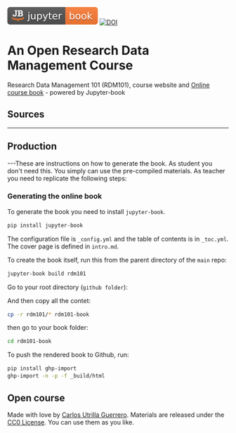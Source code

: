 [![Jupyter Book Badge](https://raw.githubusercontent.com/executablebooks/jupyter-book/master/docs/images/badge.svg)](https://tu-delft-library.github.io/rdm101-book/intro.html)
[![DOI](https://zenodo.org/badge/DOI/10.5281/zenodo.6325919.svg)](https://doi.org/10.5281/zenodo.6325919)

# An Open Research Data Management Course
Research Data Management 101 (RDM101), course website and [Online course book](https://tu-delft-library.github.io/rdm101-book/intro.html) - powered by Jupyter-book

## Sources
---

## Production
---These are instructions on how to generate the book. As student you don't need this. You simply can use the pre-compiled materials. As teacher you need to replicate the following steps:

### Generating the online book
To generate the book you need to install `jupyter-book`.

```bash
pip install jupyter-book
```
The configuration file is `_config.yml` and the table of contents is in `_toc.yml`. The cover page is defined in `intro.md`.

To create the book itself, run this from the parent directory of the `main` repo:

```bash
jupyter-book build rdm101
```

Go to your root directory (`github folder`):

And then copy all the contet:

```bash
cp -r rdm101/* rdm101-book
```
then go to your book folder:
```bash
cd rdm101-book
```

To push the rendered book to Github, run:

```bash
pip install ghp-import
ghp-import -n -p -f _build/html
```


## Open course
Made with love by [Carlos Utrilla Guerrero](https://carlosug.github.io/). 
Materials are released under the [CC0 License](https://creativecommons.org/share-your-work/public-domain/cc0). You can use them as you like.